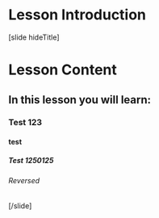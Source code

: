 # Lesson Introduction
[slide hideTitle]


# Lesson Content

## In this lesson you will learn:

### Test 123

#### test 

##### Test 1250125

###### Reversed


[/slide]
